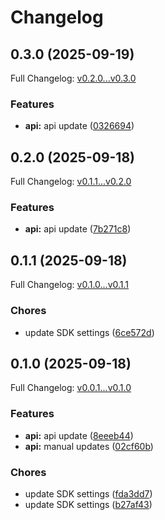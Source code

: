 # Changelog

## 0.3.0 (2025-09-19)

Full Changelog: [v0.2.0...v0.3.0](https://github.com/Alchemyst-ai/alchemyst-sdk/compare/v0.2.0...v0.3.0)

### Features

* **api:** api update ([0326694](https://github.com/Alchemyst-ai/alchemyst-sdk/commit/0326694491f95530590b9413940ece4a986cc0b3))

## 0.2.0 (2025-09-18)

Full Changelog: [v0.1.1...v0.2.0](https://github.com/Alchemyst-ai/alchemyst-sdk/compare/v0.1.1...v0.2.0)

### Features

* **api:** api update ([7b271c8](https://github.com/Alchemyst-ai/alchemyst-sdk/commit/7b271c88e3c530747a92f502179b8ef529610cbe))

## 0.1.1 (2025-09-18)

Full Changelog: [v0.1.0...v0.1.1](https://github.com/Alchemyst-ai/alchemyst-sdk/compare/v0.1.0...v0.1.1)

### Chores

* update SDK settings ([6ce572d](https://github.com/Alchemyst-ai/alchemyst-sdk/commit/6ce572d0ba8c2bbf4ae20ba7316512e74726819c))

## 0.1.0 (2025-09-18)

Full Changelog: [v0.0.1...v0.1.0](https://github.com/Alchemyst-ai/alchemyst-sdk/compare/v0.0.1...v0.1.0)

### Features

* **api:** api update ([8eeeb44](https://github.com/Alchemyst-ai/alchemyst-sdk/commit/8eeeb44adfff82812a3d9b702596a7c13ad89953))
* **api:** manual updates ([02cf60b](https://github.com/Alchemyst-ai/alchemyst-sdk/commit/02cf60bc7257a1f6f2b4b11a422041c8417fe835))


### Chores

* update SDK settings ([fda3dd7](https://github.com/Alchemyst-ai/alchemyst-sdk/commit/fda3dd7a9ddb807bb5641d612bc0408fa566e082))
* update SDK settings ([b27af43](https://github.com/Alchemyst-ai/alchemyst-sdk/commit/b27af431c322948b547f1cb1b06b4d84bdca89b7))
